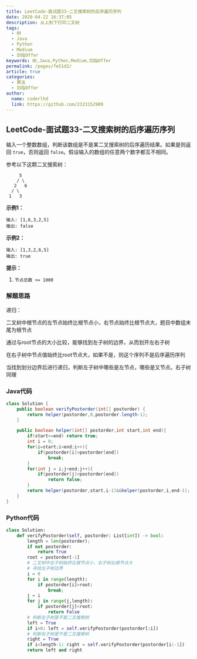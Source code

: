 ```yaml
---
title: LeetCode-面试题33-二叉搜索树的后序遍历序列
date: 2020-04-22 16:37:05
description: 从上到下打印二叉树
tags: 
  - 树
  - Java
  - Python
  - Medium
  - 剑指Offer
keywords: 树,Java,Python,Medium,剑指Offer
permalink: /pages/fe51d2/
article: true
categories: 
  - 算法
  - 剑指Offer
author: 
  name: coderlhd
  link: https://github.com/2323152909
---
```


## LeetCode-面试题33-二叉搜索树的后序遍历序列 

输入一个整数数组，判断该数组是不是某二叉搜索树的后序遍历结果。如果是则返回 `true`，否则返回 `false`。假设输入的数组的任意两个数字都互不相同。

参考以下这颗二叉搜索树：

```
     5
    / \
   2   6
  / \
 1   3
```

 <!--more-->

**示例1：**

```
输入: [1,6,3,2,5]
输出: false
```

**示例2：**

```
输入: [1,3,2,6,5]
输出: true
```

**提示：**

1. `节点总数 <= 1000`

### 解题思路

递归：

二叉树中根节点的左节点始终比根节点小，右节点始终比根节点大，题目中数组末尾为根节点

通过与root节点的大小比较，能够找到左子树的边界，从而划开左右子树

在右子树中节点值始终比root节点大，如果不是，则这个序列不是后序遍历序列

当找到划分边界后进行递归，判断左子树中哪些是左节点，哪些是又节点。右子树同理

### Java代码

```java
class Solution {
    public boolean verifyPostorder(int[] postorder) {
        return helper(postorder,0,postorder.length-1);
    }

    public boolean helper(int[] postorder,int start,int end){
        if(start>=end) return true;
        int i = 0;
        for(i=start;i<end;i++){
            if(postorder[i]>postorder[end])
                break;
        }
        for(int j = i;j<end;j++){
            if(postorder[j]<postorder[end])
                return false;
        }
        return helper(postorder,start,i-1)&&helper(postorder,i,end-1);
    }
}
```

### Python代码

```python
class Solution:
    def verifyPostorder(self, postorder: List[int]) -> bool:
        length = len(postorder);
        if not postorder:
            return True
        root = postorder[-1]
        # 二叉树中左子树始终比根节点小，右子树比根节点大
        # 寻找左子树边界
        i = 0
        for i in range(length):
            if postorder[i]>root:
                break;
        j = i
        for j in range(j,length):
            if postorder[j]<root:
                return False
        # 判断左子树是不是二叉搜索树
        left = True
        if i>0: left = self.verifyPostorder(postorder[:i])
        # 判断右子树是不是二叉搜索树
        right = True
        if i<length-1: right = self.verifyPostorder(postorder[i:-1])
        return left and right
```